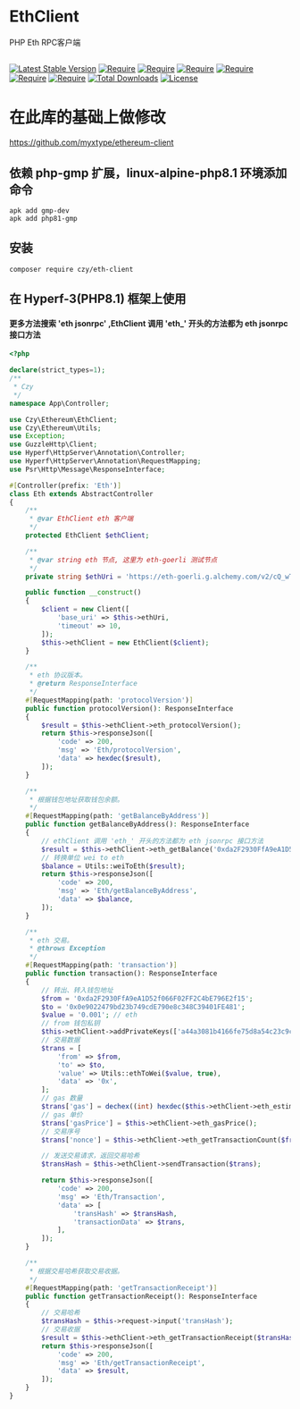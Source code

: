 # 
# EthClient
PHP Eth RPC客户端
##
[![Latest Stable Version](https://poser.pugx.org/czy/eth-client/v)](https://packagist.org/packages/czy/eth-client)
[![Require](https://poser.pugx.org/czy/eth-client/require/ext-json)](https://packagist.org/packages/vufind/vufind)
[![Require](https://poser.pugx.org/czy/eth-client/require/ext-gmp)](https://packagist.org/packages/vufind/vufind)
[![Require](https://poser.pugx.org/czy/eth-client/require/ext-bcmath)](https://packagist.org/packages/vufind/vufind)
[![Require](https://poser.pugx.org/czy/eth-client/require/simplito/elliptic-php)](https://packagist.org/packages/simplito/elliptic-php)
[![Require](https://poser.pugx.org/czy/eth-client/require/kornrunner/keccak)](https://packagist.org/packages/kornrunner/keccak)
[![Require](https://poser.pugx.org/czy/eth-client/require/guzzlehttp/guzzle)](https://packagist.org/packages/guzzlehttp/guzzle)
[![Total Downloads](https://poser.pugx.org/czy/eth-client/downloads)](https://packagist.org/packages/czy/eth-client)
[![License](https://poser.pugx.org/czy/eth-client/license)](https://packagist.org/packages/czy/eth-client)
# 在此库的基础上做修改
https://github.com/myxtype/ethereum-client
## 依赖 php-gmp 扩展，linux-alpine-php8.1 环境添加命令
```shell
apk add gmp-dev
apk add php81-gmp
```
## 安装
```shell
composer require czy/eth-client
```
## 在 Hyperf-3(PHP8.1) 框架上使用
#### 更多方法搜索 'eth jsonrpc' ,EthClient 调用 'eth_' 开头的方法都为 eth jsonrpc 接口方法
```php
<?php

declare(strict_types=1);
/**
 * Czy
 */
namespace App\Controller;

use Czy\Ethereum\EthClient;
use Czy\Ethereum\Utils;
use Exception;
use GuzzleHttp\Client;
use Hyperf\HttpServer\Annotation\Controller;
use Hyperf\HttpServer\Annotation\RequestMapping;
use Psr\Http\Message\ResponseInterface;

#[Controller(prefix: 'Eth')]
class Eth extends AbstractController
{
    /**
     * @var EthClient eth 客户端
     */
    protected EthClient $ethClient;

    /**
     * @var string eth 节点, 这里为 eth-goerli 测试节点
     */
    private string $ethUri = 'https://eth-goerli.g.alchemy.com/v2/cQ_wTHz6237vKR8yagHHTyrv1XPug_Oj';

    public function __construct()
    {
        $client = new Client([
            'base_uri' => $this->ethUri,
            'timeout' => 10,
        ]);
        $this->ethClient = new EthClient($client);
    }

    /**
     * eth 协议版本。
     * @return ResponseInterface
     */
    #[RequestMapping(path: 'protocolVersion')]
    public function protocolVersion(): ResponseInterface
    {
        $result = $this->ethClient->eth_protocolVersion();
        return $this->responseJson([
            'code' => 200,
            'msg' => 'Eth/protocolVersion',
            'data' => hexdec($result),
        ]);
    }

    /**
     * 根据钱包地址获取钱包余额。
     */
    #[RequestMapping(path: 'getBalanceByAddress')]
    public function getBalanceByAddress(): ResponseInterface
    {
        // ethClient 调用 'eth_' 开头的方法都为 eth jsonrpc 接口方法
        $result = $this->ethClient->eth_getBalance('0xda2F2930FfA9eA1D52f066F02FF2C4bE796E2f15');
        // 转换单位 wei to eth
        $balance = Utils::weiToEth($result);
        return $this->responseJson([
            'code' => 200,
            'msg' => 'Eth/getBalanceByAddress',
            'data' => $balance,
        ]);
    }

    /**
     * eth 交易。
     * @throws Exception
     */
    #[RequestMapping(path: 'transaction')]
    public function transaction(): ResponseInterface
    {
        // 转出、转入钱包地址
        $from = '0xda2F2930FfA9eA1D52f066F02FF2C4bE796E2f15';
        $to = '0x0e9022479bd23b749cdE790e8c348C39401FE481';
        $value = '0.001'; // eth
        // from 钱包私钥
        $this->ethClient->addPrivateKeys(['a44a3081b4166fe75d8a54c23c9cba9c2f759176f4f2d824a284ce851bb56c9f']);
        // 交易数据
        $trans = [
            'from' => $from,
            'to' => $to,
            'value' => Utils::ethToWei($value, true),
            'data' => '0x',
        ];
        // gas 数量
        $trans['gas'] = dechex((int) hexdec($this->ethClient->eth_estimateGas($trans)));
        // gas 单价
        $trans['gasPrice'] = $this->ethClient->eth_gasPrice();
        // 交易序号
        $trans['nonce'] = $this->ethClient->eth_getTransactionCount($from, 'pending');

        // 发送交易请求，返回交易哈希
        $transHash = $this->ethClient->sendTransaction($trans);

        return $this->responseJson([
            'code' => 200,
            'msg' => 'Eth/Transaction',
            'data' => [
                'transHash' => $transHash,
                'transactionData' => $trans,
            ],
        ]);
    }

    /**
     * 根据交易哈希获取交易收据。
     */
    #[RequestMapping(path: 'getTransactionReceipt')]
    public function getTransactionReceipt(): ResponseInterface
    {
        // 交易哈希
        $transHash = $this->request->input('transHash');
        // 交易收据
        $result = $this->ethClient->eth_getTransactionReceipt($transHash);
        return $this->responseJson([
            'code' => 200,
            'msg' => 'Eth/getTransactionReceipt',
            'data' => $result,
        ]);
    }
}
```
